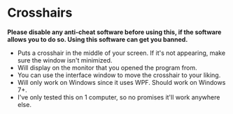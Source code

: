 # Crosshairs
**Please disable any anti-cheat software before using this, if the software allows you to do so. Using this software can get you banned.**

- Puts a crosshair in the middle of your screen. If it's not appearing, make sure the window isn't minimized.
- Will display on the monitor that you opened the program from.
- You can use the interface window to move the crosshair to your liking.
- Will only work on Windows since it uses WPF. Should work on Windows 7+.
- I've only tested this on 1 computer, so no promises it'll work anywhere else.
